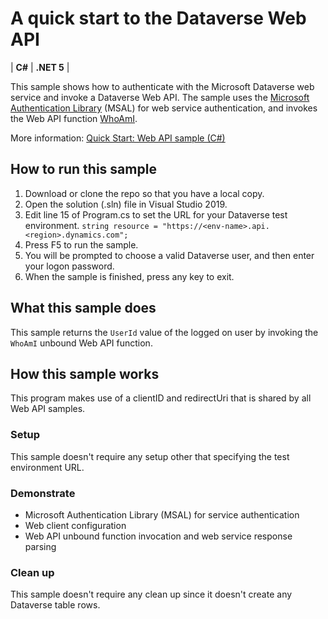 ﻿# A quick start to the Dataverse Web API

| **C#** | **.NET 5** |

This sample shows how to authenticate with the Microsoft Dataverse web service and invoke a Dataverse Web API. The sample uses the [Microsoft Authentication Library](https://docs.microsoft.com/azure/active-directory/develop/msal-overview) (MSAL) for web service authentication, and invokes the Web API function [WhoAmI](https://docs.microsoft.com/dynamics365/customer-engagement/web-api/whoami).

More information: [Quick Start: Web API sample (C#)](https://docs.microsoft.com/powerapps/developer/data-platform/webapi/quick-start-console-app-csharp?tabs=msal)

## How to run this sample

1. Download or clone the repo so that you have a local copy.
1. Open the solution (.sln) file in Visual Studio 2019.
1. Edit line 15 of Program.cs to set the URL for your Dataverse test environment.
    `string resource = "https://<env-name>.api.<region>.dynamics.com";`
1. Press F5 to run the sample.
1. You will be prompted to choose a valid Dataverse user, and then enter your logon password.
1. When the sample is finished, press any key to exit.

## What this sample does

This sample returns the `UserId` value of the logged on user by invoking the `WhoAmI` unbound Web API function.

## How this sample works

This program makes use of a clientID and redirectUri that is shared by all Web API samples.

### Setup

This sample doesn't require any setup other that specifying the test environment URL.

### Demonstrate

- Microsoft Authentication Library (MSAL) for service authentication
- Web client configuration
- Web API unbound function invocation and web service response parsing

### Clean up

This sample doesn't require any clean up since it doesn't create any Dataverse table rows.
